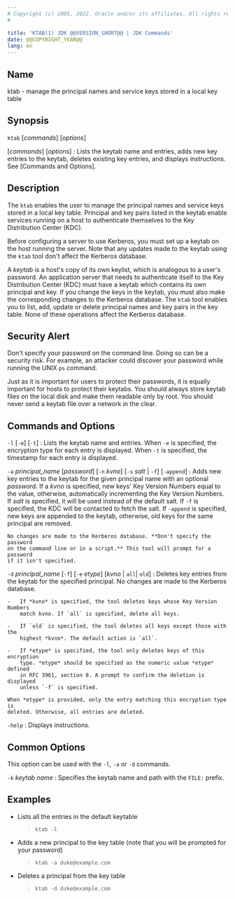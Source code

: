 ```yaml
---
# Copyright (c) 2005, 2022, Oracle and/or its affiliates. All rights reserved.
#

title: 'KTAB(1) JDK @@VERSION_SHORT@@ | JDK Commands'
date: @@COPYRIGHT_YEAR@@
lang: en
---
```


## Name

ktab - manage the principal names and service keys stored in a local key
table

## Synopsis

`ktab` \[*commands*\] \[*options*\]

\[*commands*\] \[*options*\]
:   Lists the keytab name and entries, adds new key entries to the keytab,
    deletes existing key entries, and displays instructions. See [Commands and
    Options].

## Description

The `ktab` enables the user to manage the principal names and service keys
stored in a local key table. Principal and key pairs listed in the keytab
enable services running on a host to authenticate themselves to the Key
Distribution Center (KDC).

Before configuring a server to use Kerberos, you must set up a keytab on the
host running the server. Note that any updates made to the keytab using the
`ktab` tool don't affect the Kerberos database.

A *keytab* is a host's copy of its own keylist, which is analogous to a user's
password. An application server that needs to authenticate itself to the Key
Distribution Center (KDC) must have a keytab which contains its own principal
and key. If you change the keys in the keytab, you must also make the
corresponding changes to the Kerberos database. The `ktab` tool enables you to
list, add, update or delete principal names and key pairs in the key table.
None of these operations affect the Kerberos database.

## Security Alert

Don't specify your password on the command line. Doing so can be a security
risk. For example, an attacker could discover your password while running the
UNIX `ps` command.

Just as it is important for users to protect their passwords, it is equally
important for hosts to protect their keytabs. You should always store keytab
files on the local disk and make them readable only by root. You should never
send a keytab file over a network in the clear.

## Commands and Options

`-l` \[`-e`\] \[`-t`\]
:   Lists the keytab name and entries. When `-e` is specified, the encryption
    type for each entry is displayed. When `-t` is specified, the timestamp for
    each entry is displayed.

`-a` *principal\_name* \[*password*\] \[`-n` *kvno*\] \[`-s` *salt* \| `-f`\] \[`-append`\]
:   Adds new key entries to the keytab for the given principal name with an
    optional *password*. If a *kvno* is specified, new keys' Key Version
    Numbers equal to the value, otherwise, automatically incrementing the Key
    Version Numbers. If *salt* is specified, it will be used instead of the
    default salt. If `-f` is specified, the KDC will be contacted to
    fetch the salt. If `-append` is specified, new keys are appended to the
    keytab, otherwise, old keys for the same principal are removed.

    No changes are made to the Kerberos database. **Don't specify the password
    on the command line or in a script.** This tool will prompt for a password
    if it isn't specified.

`-d` *principal\_name* \[`-f`\] \[`-e` *etype*\] \[*kvno* \| `all`\| `old`\]
:   Deletes key entries from the keytab for the specified principal. No changes
    are made to the Kerberos database.

    -   If *kvno* is specified, the tool deletes keys whose Key Version Numbers
        match kvno. If `all` is specified, delete all keys.

    -   If `old` is specified, the tool deletes all keys except those with the
        highest *kvno*. The default action is `all`.

    -   If *etype* is specified, the tool only deletes keys of this encryption
        type. *etype* should be specified as the numeric value *etype* defined
        in RFC 3961, section 8. A prompt to confirm the deletion is displayed
        unless `-f` is specified.

    When *etype* is provided, only the entry matching this encryption type is
    deleted. Otherwise, all entries are deleted.

`-help`
:   Displays instructions.

## Common Options

This option can be used with the `-l`, `-a` or `-d` commands.

`-k` *keytab name*
:   Specifies the keytab name and path with the `FILE:` prefix.

## Examples

-   Lists all the entries in the default keytable

    >   `ktab -l`

-   Adds a new principal to the key table (note that you will be prompted for
    your password)

    >   `ktab -a duke@example.com`

-   Deletes a principal from the key table

    >   `ktab -d duke@example.com`
